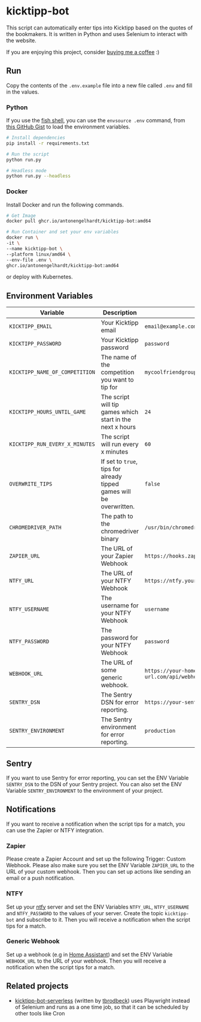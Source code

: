 # kicktipp-bot

This script can automatically enter tips into Kicktipp based on the quotes of the bookmakers. It is written in Python and uses Selenium to interact with the website.

If you are enjoying this project, consider [buying me a coffee](https://buymeacoffee.com/antonengelhardt) :)

## Run

Copy the contents of the `.env.example` file into a new file called `.env` and fill in the values.

### Python

If you use the [fish shell](https://fishshell.com/), you can use the `envsource .env` command, from [this GitHub Gist](https://gist.github.com/nikoheikkila/dd4357a178c8679411566ba2ca280fcc) to load the environment variables.

```bash
# Install dependencies
pip install -r requirements.txt

# Run the script
python run.py

# Headless mode
python run.py --headless
```

### Docker

Install Docker and run the following commands.

```bash
# Get Image
docker pull ghcr.io/antonengelhardt/kicktipp-bot:amd64

# Run Container and set your env variables
docker run \
-it \
--name kicktipp-bot \
--platform linux/amd64 \
--env-file .env \
ghcr.io/antonengelhardt/kicktipp-bot:amd64
```

or deploy with Kubernetes.

## Environment Variables

| Variable                       | Description                                                          | Example                                                           | Required |
| ------------------------------ | -------------------------------------------------------------------- | ----------------------------------------------------------------- | -------- |
| `KICKTIPP_EMAIL`               | Your Kicktipp email                                                  | `email@example.com`                                               | Yes      |
| `KICKTIPP_PASSWORD`            | Your Kicktipp password                                               | `password`                                                        | Yes      |
| `KICKTIPP_NAME_OF_COMPETITION` | The name of the competition you want to tip for                      | `mycoolfriendgroup`                                               | Yes      |
| `KICKTIPP_HOURS_UNTIL_GAME`    | The script will tip games which start in the next x hours            | `24`                                                              | No       |
| `KICKTIPP_RUN_EVERY_X_MINUTES` | The script will run every x minutes                                  | `60`                                                              | No       |
| `OVERWRITE_TIPS`               | If set to `true`, tips for already tipped games will be overwritten. | `false`                                                           | No       |
| `CHROMEDRIVER_PATH`            | The path to the chromedriver binary                                  | `/usr/bin/chromedriver`                                           | No       |
| `ZAPIER_URL`                   | The URL of your Zapier Webhook                                       | `https://hooks.zapier.com/hooks/catch/123456/abcdef/`             | No       |
| `NTFY_URL`                     | The URL of your NTFY Webhook                                         | `https://ntfy.your-domain.com`                                    | No       |
| `NTFY_USERNAME`                | The username for your NTFY Webhook                                   | `username`                                                        | No       |
| `NTFY_PASSWORD`                | The password for your NTFY Webhook                                   | `password`                                                        | No       |
| `WEBHOOK_URL`                  | The URL of some generic webhook.                                     | `https://your-home-assistant-url.com/api/webhook/your-webhook-id` | No       |
| `SENTRY_DSN`                   | The Sentry DSN for error reporting.                                  | `https://your-sentry-dsn.com`                                     | No       |
| `SENTRY_ENVIRONMENT`           | The Sentry environment for error reporting.                          | `production`                                                      | No       |

## Sentry

If you want to use Sentry for error reporting, you can set the ENV Variable `SENTRY_DSN` to the DSN of your Sentry project. You can also set the ENV Variable `SENTRY_ENVIRONMENT` to the environment of your project.

## Notifications

If you want to receive a notification when the script tips for a match, you can use the Zapier or NTFY integration.

### Zapier

Please create a Zapier Account and set up the following Trigger: Custom Webhook. Please also make sure you set the ENV Variable `ZAPIER_URL` to the URL of your custom webhook. Then you can set up actions like sending an email or a push notification.

### NTFY

Set up your [ntfy](https://github.com/binwiederhier/ntfy?tab=readme-ov-file) server and set the ENV Variables `NTFY_URL`, `NTFY_USERNAME` and `NTFY_PASSWORD` to the values of your server. Create the topic `kicktipp-bot` and subscribe to it. Then you will receive a notification when the script tips for a match.

### Generic Webhook

Set up a webhook (e.g in [Home Assistant](https://www.home-assistant.io/integrations/webhook/)) and set the ENV Variable `WEBHOOK_URL` to the URL of your webhook. Then you will receive a notification when the script tips for a match.

## Related projects

- [kicktipp-bot-serverless](https://github.com/tbrodbeck/kicktipp-bot-serverless) (written by [tbrodbeck](https://github.com/tbrodbeck)) uses Playwright instead of Selenium and runs as a one time job, so that it can be scheduled by other tools like Cron
